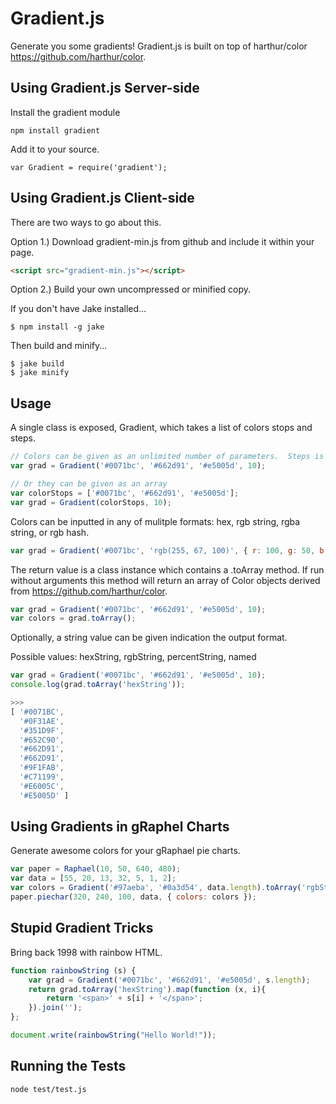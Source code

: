 
Gradient.js
===========

Generate you some gradients!  Gradient.js is built on top of harthur/color https://github.com/harthur/color.

Using Gradient.js Server-side
---------------------------
Install the gradient module

```
npm install gradient
```

Add it to your source.

```
var Gradient = require('gradient');
```

Using Gradient.js Client-side
---------------------------
There are two ways to go about this.

Option 1.) Download gradient-min.js from github and include it within your page.

```html
<script src="gradient-min.js"></script>
```

Option 2.) Build your own uncompressed or minified copy.

If you don't have Jake installed...

```
$ npm install -g jake
```

Then build and minify...

```
$ jake build
$ jake minify
```

Usage
--------------------

A single class is exposed, Gradient, which takes a list of colors stops and steps.

```javascript
// Colors can be given as an unlimited number of parameters.  Steps is always the last parameter
var grad = Gradient('#0071bc', '#662d91', '#e5005d', 10);

// Or they can be given as an array
var colorStops = ['#0071bc', '#662d91', '#e5005d'];
var grad = Gradient(colorStops, 10);
```

Colors can be inputted in any of mulitple formats: hex, rgb string, rgba string, or rgb hash.

```javascript
var grad = Gradient('#0071bc', 'rgb(255, 67, 100)', { r: 100, g: 50, b: 10 }, 10);
```

The return value is a class instance which contains a .toArray method.  If run without arguments this method will return an array of Color objects derived from https://github.com/harthur/color.

```javascript
var grad = Gradient('#0071bc', '#662d91', '#e5005d', 10);
var colors = grad.toArray();
```

Optionally, a string value can be given indication the output format.

Possible values:  hexString, rgbString, percentString, named

```javascript
var grad = Gradient('#0071bc', '#662d91', '#e5005d', 10);
console.log(grad.toArray('hexString'));

>>>
[ '#0071BC',
  '#0F31AE',
  '#351D9F',
  '#652C90',
  '#662D91',
  '#662D91',
  '#9F1FAB',
  '#C71199',
  '#E6005C',
  '#E5005D' ]
```

Using Gradients in gRaphel Charts
-------------------

Generate awesome colors for your gRaphael pie charts.

```javascript
var paper = Raphael(10, 50, 640, 480);
var data = [55, 20, 13, 32, 5, 1, 2];
var colors = Gradient('#97aeba', '#0a3d54', data.length).toArray('rgbString');
paper.piechar(320, 240, 100, data, { colors: colors });
```

Stupid Gradient Tricks
----------------------

Bring back 1998 with rainbow HTML.

```javascript
function rainbowString (s) {
    var grad = Gradient('#0071bc', '#662d91', '#e5005d', s.length);
    return grad.toArray('hexString').map(function (x, i){
        return '<span>' + s[i] + '</span>';
    }).join('');
};

document.write(rainbowString("Hello World!"));
```

Running the Tests
--------------------

```
node test/test.js
```
